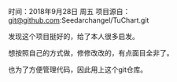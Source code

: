 
时间：2018年9月28日 周五
项目源自：
git@github.com:Seedarchangel/TuChart.git

发现这个项目挺好的，给了本人很多启发。

想按照自己的方式做，修修改改的，有点面目全非了。

也为了方便管理代码，因此用上这个git仓库。
